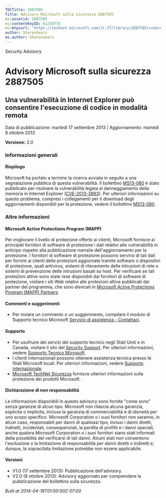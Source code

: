 ```yaml
---
TOCTitle: 2887505
Title: Advisory Microsoft sulla sicurezza 2887505
ms:assetid: 2887505
ms:contentKeyID: 61239775
ms:mtpsurl: 'https://technet.microsoft.com/it-IT/library/2887505(v=Security.10)'
author: SharonSears
ms.author: SharonSears
---
```


Security Advisory

Advisory Microsoft sulla sicurezza 2887505
==========================================

Una vulnerabilità in Internet Explorer può consentire l'esecuzione di codice in modalità remota
-----------------------------------------------------------------------------------------------

Data di pubblicazione: martedì 17 settembre 2013 | Aggiornamento: martedì 8 ottobre 2013

**Versione:** 2.0

### Informazioni generali

#### Riepilogo

Microsoft ha portato a termine la ricerca avviata in seguito a una segnalazione pubblica di questa vulnerabilità. Il bollettino [MS13-080](http://go.microsoft.com/fwlink/?linkid=324021) è stato pubblicato per risolvere la vulnerabilità legata al danneggiamento della memoria in Internet Explorer ([CVE-2013-3893](http://www.cve.mitre.org/cgi-bin/cvename.cgi?name=cve-2013-3893)). Per ulteriori informazioni su questo problema, compresi i collegamenti per il download degli aggiornamenti disponibili per la protezione, vedere il bollettino [MS13-080](http://go.microsoft.com/fwlink/?linkid=324021).

### Altre informazioni

#### Microsoft Active Protections Program (MAPP)

Per migliorare il livello di protezione offerto ai clienti, Microsoft fornisce ai principali fornitori di software di protezione i dati relativi alle vulnerabilità in anticipo rispetto alla pubblicazione mensile dell'aggiornamento per la protezione. I fornitori di software di protezione possono servirsi di tali dati per fornire ai clienti delle protezioni aggiornate tramite software o dispositivi di protezione, quali antivirus, sistemi di rilevamento delle intrusioni di rete o sistemi di prevenzione delle intrusioni basati su host. Per verificare se tali protezioni attive sono state rese disponibili dai fornitori di software di protezione, visitare i siti Web relativi alle protezioni attive pubblicati dai partner del programma, che sono elencati in [Microsoft Active Protections Program (MAPP) Partners](http://go.microsoft.com/fwlink/?linkid=215201).

#### Commenti e suggerimenti

-   Per inviare un commento o un suggerimento, compilare il modulo di Supporto tecnico Microsoft [Servizio di assistenza - Contattaci](http://support.microsoft.com/kb/?scid=sw;en;1257&showpage=1&ws=technet&sd=tech).

#### Supporto

-   Per usufruire dei servizi del supporto tecnico negli Stati Uniti e in Canada, visitare il sito del [Security Support](https://consumersecuritysupport.microsoft.com/default.aspx?mkt=it-it). Per ulteriori informazioni, vedere [Supporto Tecnico Microsoft](http://support.microsoft.com/?ln=it).
-   I clienti internazionali possono ottenere assistenza tecnica presso le filiali Microsoft locali. Per ulteriori informazioni, vedere [Supporto internazionale](http://support.microsoft.com/common/international.aspx).
-   [Microsoft TechNet Sicurezza](http://technet.microsoft.com/it-it/security/default.aspx) fornisce ulteriori informazioni sulla protezione dei prodotti Microsoft.

#### Dichiarazione di non responsabilità

Le informazioni disponibili in questo advisory sono fornite "come sono" senza garanzie di alcun tipo. Microsoft non rilascia alcuna garanzia, esplicita o implicita, inclusa la garanzia di commerciabilità e di idoneità per uno scopo specifico. Microsoft Corporation o i suoi fornitori non saranno, in alcun caso, responsabili per danni di qualsiasi tipo, inclusi i danni diretti, indiretti, incidentali, consequenziali, la perdita di profitti e i danni speciali, anche qualora Microsoft Corporation o i suoi fornitori siano stati informati della possibilità del verificarsi di tali danni. Alcuni stati non consentono l'esclusione o la limitazione di responsabilità per danni diretti o indiretti e, dunque, la sopracitata limitazione potrebbe non essere applicabile.

#### Versioni

-   V1.0 (17 settembre 2013): Pubblicazione dell'advisory.
-   V2.0 (8 ottobre 2013): Advisory aggiornato per comprendere la pubblicazione del bollettino sulla sicurezza.

*Built at 2014-04-18T01:50:00Z-07:00*
